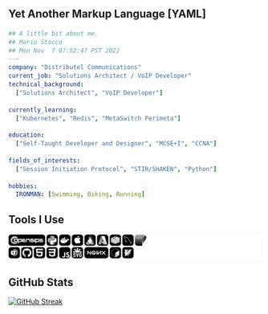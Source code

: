 
## Yet Another Markup Language [YAML]
```yaml
## A little bit about me.
## Mario Stocco
## Mon Nov  7 07:52:47 PST 2022
--- 
company: "Distributel Communications"
current_job: "Solutions Architect / VoIP Developer"
technical_background: 
  ["Solutions Architect", "VoIP Developer"]

currently_learning: 
  ["Kubernetes", "Redis", "MetaSwitch Perimeta"]

education: 
  ["Self-Taught Developer and Designer", "MCSE+I", "CCNA"]

fields_of_interests: 
  ["Session Initiation Protocol", "STIR/SHAKEN", "Python"]

hobbies: 
  IRONMAN: [Swimming, Biking, Running]

```

## Tools I Use
![Skill Icons](skill-icons.svg)

## GitHub Stats
[![GitHub Streak](http://github-readme-streak-stats.herokuapp.com?user=mstocco&theme=dark&background=000000)](https://git.io/streak-stats)
